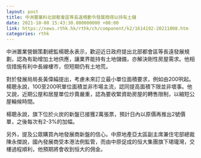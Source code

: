 ```yaml
---
layout: post
title: 中洲置業料北部都會區等長遠規劃令發展商得以持有土儲
date: 2021-10-08 15:43:30.000000000 +08:00
link: https://news.rthk.hk/rthk/ch/component/k2/1614192-20211008.htm
categories: rthk
---
```


中洲置業營銷策劃總監楊聰永表示，歡迎近日政府提出北部都會區等長遠發展規劃，認為有助增加土地供應，讓業界能持有土地儲備，亦解決剛性房屋需求。他相信措施有利中長線樓市，但短期仍有土地荒。

對於發展局局長黃偉綸提出，考慮未來訂立最小單位面積要求，例如由200呎起。楊聰永說，100至200呎單位面積並非市場主流，認同提高面積下限並非壞事。他又說，近期公屋和居屋單位炒賣嚴重，認為要收緊資助房屋的轉售限制，以縮短公屋輪候時間。

楊聰永說，旗下位於火炭的新盤已接獲2萬張票，預計日內以原價再推出2號價單，之後每次有2-3%的加幅。

另外，提及公眾購買內地發展商新盤的信心。中原地產亞太區副主席兼住宅部總裁陳永傑說，國內發展商受本港法例監管，而由中原促成的恒大集團旗下珺瓏灣，交樓過程順利，他預期將會收到恒大的佣金。
